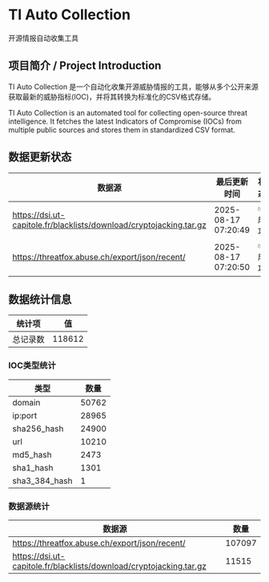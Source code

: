 # TI Auto Collection

 开源情报自动收集工具

## 项目简介 / Project Introduction

TI Auto Collection 是一个自动化收集开源威胁情报的工具，能够从多个公开来源获取最新的威胁指标(IOC)，并将其转换为标准化的CSV格式存储。

TI Auto Collection is an automated tool for collecting open-source threat intelligence. It fetches the latest Indicators of Compromise (IOCs) from multiple public sources and stores them in standardized CSV format.

## 数据更新状态

| 数据源 | 最后更新时间 | 状态 |
|--------|------------|------|
| https://dsi.ut-capitole.fr/blacklists/download/cryptojacking.tar.gz | 2025-08-17 07:20:49 | ✅ 成功 |
| https://threatfox.abuse.ch/export/json/recent/ | 2025-08-17 07:20:50 | ✅ 成功 |














































































































































## 数据统计信息

| 统计项 | 值 |
|--------|----|
| 总记录数 | 118612 |

### IOC类型统计

| 类型 | 数量 |
|------|------|
| domain | 50762 |
| ip:port | 28965 |
| sha256_hash | 24900 |
| url | 10210 |
| md5_hash | 2473 |
| sha1_hash | 1301 |
| sha3_384_hash | 1 |

### 数据源统计

| 数据源 | 数量 |
|--------|------|
| https://threatfox.abuse.ch/export/json/recent/ | 107097 |
| https://dsi.ut-capitole.fr/blacklists/download/cryptojacking.tar.gz | 11515 |
